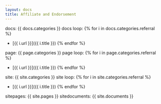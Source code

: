 ```yaml
---
layout: docs
title: Affiliate and Endorsement
---
```


docs: {{ docs.categories }}
docs loop:
{% for i in docs.categories.referral %}
* [{{ i.url }}]({{ i.title }})
{% endfor %}

page: {{ page.categories }}
page loop:
{% for i in page.categories.referral %}
* [{{ i.url }}]({{ i.title }})
{% endfor %}

site: {{ site.categories }}
site loop:
{% for i in site.categories.referral %}
* [{{ i.url }}]({{ i.title }})
{% endfor %}

sitepages: {{ site.pages }}
sitedocuments: {{ site.documents }}

<script>
var xmlhttp = new XMLHttpRequest();
xmlhttp.onreadystatechange = function() {
  if (this.readyState == 4 && this.status == 200) {
    var data = JSON.parse(this.responseText);
    document.getElementById("name").innerHTML = data.referral[0].name;
  }
};
xmlhttp.open("GET", "data.json", true);
xmlhttp.send();
</script>

<p id="name"></p>